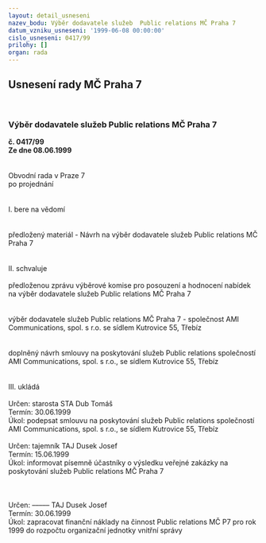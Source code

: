 ```yaml
---
layout: detail_usneseni
nazev_bodu: Výběr dodavatele služeb  Public relations MČ Praha 7
datum_vzniku_usneseni: '1999-06-08 00:00:00'
cislo_usneseni: 0417/99
prilohy: []
organ: rada
---
```

<div id="ucUsn_pList" class="usn">
	<span><h2>Usnesení rady MČ Praha 7 </h2>
<br></span><div class="standBody">
<span><h3>Výběr dodavatele služeb  Public relations MČ Praha 7</h3></span><div class="center">
		<strong>č. 0417/99</strong><br>
	</div>
<div class="center">
		<strong>Ze dne 08.06.1999</strong><br><br>
	</div>
<br>Obvodní rada v Praze 7<br>po projednání<br><br><br>I.	bere na vědomí<br><br> <br>předložený materiál - Návrh na výběr dodavatele služeb  Public relations MČ Praha 7<br><br><br>II.	schvaluje <br><br>předloženou zprávu výběrové komise pro posouzení a hodnocení nabídek na výběr dodavatele služeb  Public relations MČ Praha 7<br><br><br>výběr dodavatele služeb  Public relations MČ Praha 7 - společnost AMI Communications, spol. s r.o. se sídlem Kutrovice 55, Třebíz<br><br><br>doplněný návrh smlouvy na poskytování služeb Public relations společností AMI Communications, spol. s r.o., se sídlem Kutrovice 55, Třebíz<br><br><br>III.	ukládá <br><br> Určen:	starosta	STA Dub Tomáš<br>Termín: 30.06.1999<br>Úkol:	podepsat smlouvu na poskytování služeb Public relations společností AMI Communications, spol.  s r.o., se sídlem Kutrovice 55, Třebíz <br> <br> Určen:	tajemník 	TAJ Dusek Josef<br>Termín: 15.06.1999<br>Úkol:	informovat písemně účastníky o výsledku veřejné zakázky na poskytování služeb Public relations MČ Praha 7<br> <br><br>  <br> Určen:	–––––	TAJ Dusek Josef<br>Termín: 30.06.1999<br>Úkol:	zapracovat finanční náklady na činnost Public relations MČ P7 pro rok 1999 do rozpočtu organizační jednotky vnitřní správy<br>
</div>
</div>